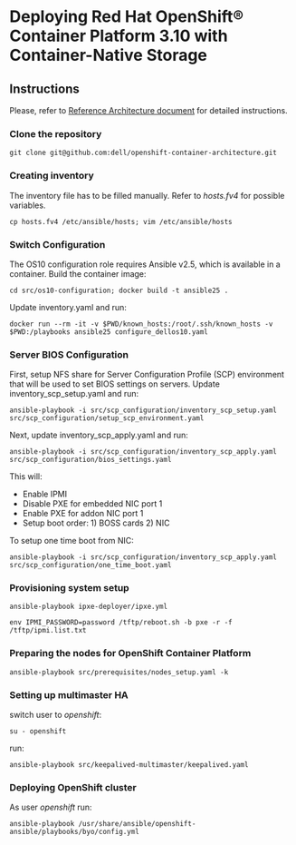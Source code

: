 # Deploying Red Hat OpenShift® Container Platform 3.10 with Container-Native Storage

## Instructions
Please, refer to [Reference Architecture document](https://tbd.pdf) for detailed instructions.

### Clone the repository
`git clone git@github.com:dell/openshift-container-architecture.git`

### Creating inventory
The inventory file has to be filled manually.
Refer to *hosts.fv4* for possible variables.

`cp hosts.fv4 /etc/ansible/hosts;
vim /etc/ansible/hosts`

### Switch Configuration
The OS10 configuration role requires Ansible v2.5, which is available in a container. Build the container image:

`cd src/os10-configuration; docker build -t ansible25 .`

Update inventory.yaml and run:

`docker run --rm -it -v $PWD/known_hosts:/root/.ssh/known_hosts -v $PWD:/playbooks ansible25 configure_dellos10.yaml`

### Server BIOS Configuration
First, setup NFS share for Server Configuration Profile (SCP) environment that will be used to set BIOS settings on servers. Update inventory_scp_setup.yaml and run:

`ansible-playbook -i src/scp_configuration/inventory_scp_setup.yaml src/scp_configuration/setup_scp_environment.yaml`

Next, update inventory_scp_apply.yaml and run:

`ansible-playbook -i src/scp_configuration/inventory_scp_apply.yaml src/scp_configuration/bios_settings.yaml`

This will:

- Enable IPMI
- Disable PXE for embedded NIC port 1
- Enable PXE for addon NIC port 1
- Setup boot order: 1) BOSS cards 2) NIC

To setup one time boot from NIC:

`ansible-playbook -i src/scp_configuration/inventory_scp_apply.yaml src/scp_configuration/one_time_boot.yaml`

### Provisioning system setup

`ansible-playbook ipxe-deployer/ipxe.yml`

`env IPMI_PASSWORD=password /tftp/reboot.sh -b pxe -r -f /tftp/ipmi.list.txt`

### Preparing the nodes for OpenShift Container Platform

`ansible-playbook src/prerequisites/nodes_setup.yaml -k`

### Setting up multimaster HA
switch user to *openshift*:

`su - openshift`

run:

`ansible-playbook src/keepalived-multimaster/keepalived.yaml`

### Deploying OpenShift cluster
As user *openshift* run:

`ansible-playbook /usr/share/ansible/openshift-ansible/playbooks/byo/config.yml`
